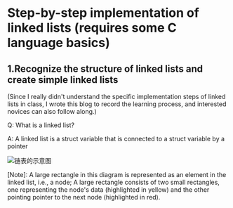 # Step-by-step implementation of linked lists (requires some C language basics)

## 1.Recognize the structure of linked lists and create simple linked lists

(Since I really didn't understand the specific implementation steps of linked lists in class, I wrote this blog to record the learning process, and interested novices can also follow along.)

Q: What is a linked list?

A: A linked list is a struct variable that is connected to a struct variable by a pointer

![链表的示意图](https://github.com/user-attachments/assets/87d1f9a2-0fd4-4936-a4a2-585b9dbdd465)

[Note]: A large rectangle in this diagram is represented as an element in the linked list, i.e., a node; A large rectangle consists of two small rectangles, one representing the node's data (highlighted in yellow) and the other pointing pointer to the next node (highlighted in red).
